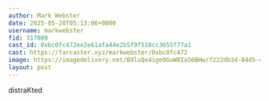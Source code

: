 ```yaml
---
author: Mark Webster
date: 2025-05-28T05:13:06+0000
username: markwebster
fid: 317009
cast_id: 0xbc0fc472ee2e61afa44e2b5f9f510cc3655f77a1
cast: https://farcaster.xyz/markwebster/0xbc0fc472
image: https://imagedelivery.net/BXluQx4ige9GuW0Ia56BHw/f222db3d-84d5-4240-7b36-75688a70d100/original
layout: post
---
```

distraKted  

<img src='https://imagedelivery.net/BXluQx4ige9GuW0Ia56BHw/f222db3d-84d5-4240-7b36-75688a70d100/original' alt='' referrerpolicy='no-referrer'/>